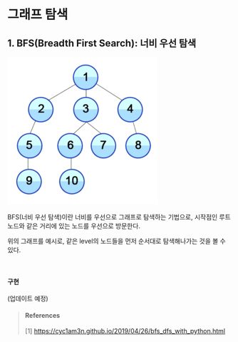 # 그래프 탐색

## 1. BFS(Breadth First Search): 너비 우선 탐색

![figure16](./img/figure16.PNG)

 BFS(너비 우선 탐색)이란 너비를 우선으로 그래프로 탐색하는 기법으로, 시작점인 루트 노드와 같은 거리에 있는 노드를 우선으로 방문한다.

위의 그래프를 예시로, 같은 level의 노드들을 먼저 순서대로 탐색해나가는 것을 볼 수 있다.

<br>

#### 구현



(업데이트 예정)





> #### References
>
> [1] https://cyc1am3n.github.io/2019/04/26/bfs_dfs_with_python.html